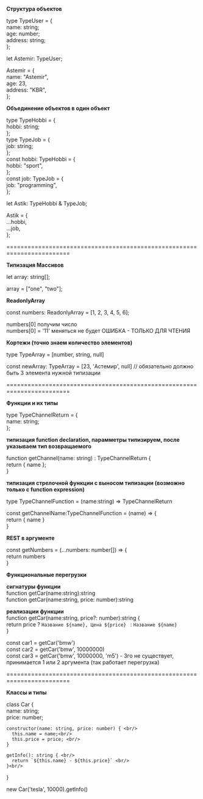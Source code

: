   <b>Структура объектов</b><br/>

  type TypeUser = { <br/>
    name: string; <br/>
    age: number; <br/>
    address: string; <br/>
  }; <br/>

  let Astemir: TypeUser; <br/>

  Astemir = { <br/>
    name: "Astemir", <br/>
    age: 23, <br/>
    address: "KBR", <br/>
  }; <br/>

  <b>Объединение объектов в один объект</b><br/>

  type TypeHobbi = { <br/>
    hobbi: string; <br/>
  }; <br/>
  type TypeJob = {<br/>
    job: string;<br/>
  };<br/>
  const hobbi: TypeHobbi = {<br/>
    hobbi: "sport",<br/>
  };<br/>
  const job: TypeJob = {<br/>
    job: "programming",<br/>
  };<br/>

  let Astik: TypeHobbi & TypeJob;<br/>

  Astik = {<br/>
    ...hobbi,<br/>
    ...job,<br/>
  };<br/>

  ========================================================================

  <b>Типизация Массивов</b><br/>

  let array: string[];<br/>

  array = ["one", "two"];<br/>

  <b>ReadonlyArray</b> <br/>

  const numbers: ReadonlyArray<number> = [1, 2, 3, 4, 5, 6];<br/>

  numbers[0]  получим число<br/>
  numbers[0] = '11'  меняться не будет ОШИБКА - ТОЛЬКО ДЛЯ ЧТЕНИЯ<br/>


  <b>Кортежи (точно знаем количество элементов)</b><br/>

  type TypeArray = [number, string, null]<br/>

  const newArray: TypeArray = [23, 'Астемир', null] // обязательно должно быть 3 элемента нужной типизации<br/>

  ========================================================================

  <b>Функции и их типы</b><br/>

  type TypeChannelReturn = {<br/>
    name: string;<br/>
  }; <br/>

  <b>типизация function declaration, парамметры типизируем, после указываем тип возвращаемого</b><br/>

  function getChannel(name: string) : TypeChannelReturn {<br/>
    return { name };<br/>
  }<br/>

  <b>типизация стрелочной функции с выносом типизации (возможно только с function expression)</b><br/>

  type TypeChannelFunction = (name:string) => TypeChannelReturn<br/>

  const getChannelName:TypeChannelFunction = (name) => {<br/>
    return { name }<br/>
  }<br/>

  <b>REST в аргументе</b><br/>

  const getNumbers = (...numbers: number[])  => {<br/>
    return numbers<br/>
  }<br/>

  <b>Функциональные перегрузки</b><br/>

  <b>сигнатуры функции</b><br/>
  function getCar(name:string):string<br/>
  function getCar(name:string, price: number):string<br/>

  <b>реализации функции</b><br/>
  function getCar(name:string, price?: number):string {<br/>
    return price ? `Название ${name}, Цена ${price} ` : `Название ${name}`<br/>
  }<br/>

  const car1 = getCar('bmw')<br/>
  const car2 = getCar('bmw', 10000000)<br/>
  const car3 = getCar('bmw', 10000000, 'm5') - 3го не существует, принимается 1 или 2 аргумента (так работает перегрузка)<br/>


  ========================================================================

  <b> Классы и типы </b> <br/>

  class Car { <br/>
    name: string; <br/>
    price: number; <br/>

    constructor(name: string, price: number) { <br/>
      this.name = name;<br/>
      this.price = price; <br/>
    }

    getInfo(): string { <br/>
      return `${this.name} - ${this.price}` <br/>
    }<br/>
  } <br/>

  new Car('tesla', 10000).getInfo()<br/>